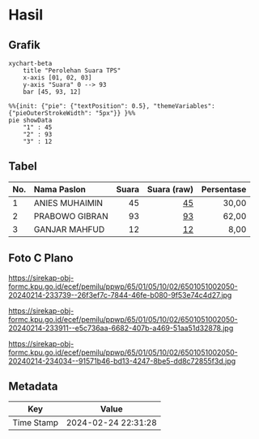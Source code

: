 # Hasil

## Grafik

```mermaid
xychart-beta
    title "Perolehan Suara TPS"
    x-axis [01, 02, 03]
    y-axis "Suara" 0 --> 93
    bar [45, 93, 12]
```

```mermaid
%%{init: {"pie": {"textPosition": 0.5}, "themeVariables": {"pieOuterStrokeWidth": "5px"}} }%%
pie showData
    "1" : 45
    "2" : 93
    "3" : 12
```

## Tabel

| No. | Nama Paslon    | Suara | Suara (raw) | Persentase |
|:--- |:-------------- | -----:| -----------:| ----------:|
| 1   | ANIES MUHAIMIN | 45    | [45][p-1]   | 30,00      |
| 2   | PRABOWO GIBRAN | 93    | [93][p-2]   | 62,00      |
| 3   | GANJAR MAHFUD  | 12    | [12][p-3]   | 8,00       |


[p-1]: https://github.com/gigit-pemilu/pemilu-2024-65-kalimantan-utara/blob/main/pilpres/hitung-suara/sub/65-kalimantan-utara/sub/01-bulungan/sub/05-tanjung-selor/sub/1002-tanjung-selor-hilir/sub/050-tps/sub/paslon-1.txt
[p-2]: https://github.com/gigit-pemilu/pemilu-2024-65-kalimantan-utara/blob/main/pilpres/hitung-suara/sub/65-kalimantan-utara/sub/01-bulungan/sub/05-tanjung-selor/sub/1002-tanjung-selor-hilir/sub/050-tps/sub/paslon-2.txt
[p-3]: https://github.com/gigit-pemilu/pemilu-2024-65-kalimantan-utara/blob/main/pilpres/hitung-suara/sub/65-kalimantan-utara/sub/01-bulungan/sub/05-tanjung-selor/sub/1002-tanjung-selor-hilir/sub/050-tps/sub/paslon-3.txt

## Foto C Plano

https://sirekap-obj-formc.kpu.go.id/ecef/pemilu/ppwp/65/01/05/10/02/6501051002050-20240214-233739--26f3ef7c-7844-46fe-b080-9f53e74c4d27.jpg

https://sirekap-obj-formc.kpu.go.id/ecef/pemilu/ppwp/65/01/05/10/02/6501051002050-20240214-233911--e5c736aa-6682-407b-a469-51aa51d32878.jpg

https://sirekap-obj-formc.kpu.go.id/ecef/pemilu/ppwp/65/01/05/10/02/6501051002050-20240214-234034--91571b46-bd13-4247-8be5-dd8c72855f3d.jpg


## Metadata

| Key        | Value               |
| ---------- | ------------------- |
| Time Stamp | 2024-02-24 22:31:28 |



